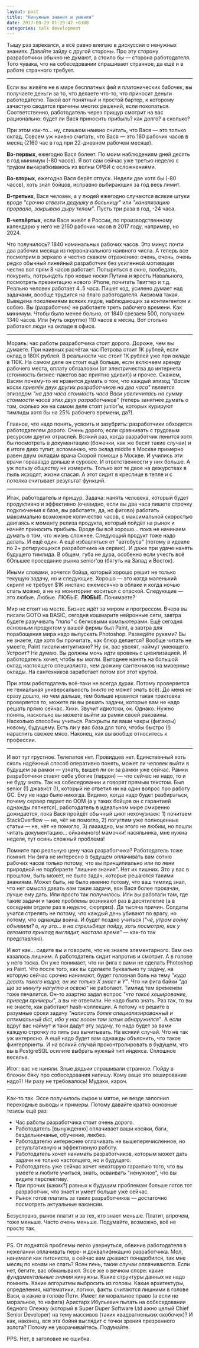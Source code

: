 ```yaml
---
layout: post
title: "Нинужные знания и умения"
date: 2017-09-29 01:29:47 +0300
categories: talk development
---
```

Тыщу раз зарекался, а всё равно влипаю в дискуссии о ненужных знаниях. Давайте зайду с другой стороны. Про эту сторону разработчики обычно не думают, а стоило бы — сторона работодателя. Того чувака, что на собеседовании спрашивает странное, да ещё и в работе странного требует.

---

Если вы живёте не в мире бесплатных фей и платонических бабочек, вы получаете деньги за то, что делаете что-то, что приносит деньги работодателю. Такой вот понятный и простой бартер, к которому зачастую сводятся причины многих решений, если покопаться. Соответственно, работодатель через прищур смотрит на вас рационально: будет ли Вася приносить прибыль? как долго? а сколько?

При этом как-то... ну, слишком наивно считать, что Вася — это только оклад. Совсем уж наивно считать, что Вася — это 180 рабочих часов в месяц (2160 час в год при 22-дневном рабочем месяце).

**Во-первых**, ежегодно Вася болеет. По моим наблюдениям дней десять в год минимум (-80 часов). Я вот сам сейчас уже третью неделю с трудом выкарабкиваюсь из волны ОРВИ с осложнениями.

**Во-вторых**, ежегодно Вася берёт отпуск. Недели две хотя бы (-80 часов), хоть знал бойцов, исправно выбирающих за год весь лимит.

**В-третьих**, Вася человек, а у людей ежегодно случаются всякие штуки вроде *"срочно отвезти дедушку в больницу"* или *"канализацию прорвало, закрываю дыру телом"*. Пусть три раза в год, -24 часа.

**В-четвёртых**, если Вася живёт в России, по производственному календарю у него не 2160 рабочих часов в 2017 году, например, но 2024.

Что получилось? 1840 номинальных рабочих часов. Это минус почти два рабочих месяца из первоначального наивного числа. А теперь все посмотрим в зеркало и честно скажем отражению: очень, очень, очень редко обычный линейный разработчик без усиленной мотивации честно вот прям 8 часов работает. Попыриться в окно, пообедать, покурить, потрындеть про новые носки Путина и ярость Навального, посмотреть презентацию нового iPhone, почитать Твиттер и т.д. Реально человек работает 4..5 часа. Пишет код, усилено думает над задачами, вообще трудится на благо работодателя. Аксиома такая. Выведена поколениями всяких лидов, наблюдающих за контингентом и собою. Вы (разработчик) не работаете треть рабочего времени. Как минимум. Чтобы было менее больно, от 1840 срезаем 500, получаем 1340 часов. Или (чуть округлю) 110 часов в месяц. Вот столько работают люди на окладе в офисе.

---

Мораль: час работы разработчика стоит дорого. Дороже, чем вы думаете. При наивных расчётах час Петрова стоит 1К рублей, если оклад в 180К рублей. В реальности час стоит 1К рублей уже при окладе в 110К. На самом деле он стоит ещё больше, если включаем аренду рабочего места, оплату обязаловки (от электричества до интернета (стоимость бизнес-пакетов вас приятно удивит)) и прочее. Скажем, Васям почему-то не нравится думать о том, что каждый эпизод *"Васин косяк привлёк двух других разработчиков на два часа"* является эпизодом *"на два часа стоимость часа Васи увеличилась на сумму стоимости часов этих двух разработчиков"* (теперь занятнее думать о том, сколько же на самом деле стоят junior'ы, которых курируют тимлиды хотя бы на 25% рабочего времени, да?).

Главное, что надо понять, усвоить и зазубрить: разработчики обходятся работодателям дорого. Очень дорого, если сравнивать с трудовым ресурсом других отраслей. Всякий раз, когда разработчик ленится хотя бы посмотреть в документацию (божечки, как же бесят такие случаи) и в итоге дико тупит, вспоминаю, что оклад middle в Москве примерно равен двум окладам врача Скорой помощи в Москве. И учились эти врачи гораааздо дольше и суровее. И ответственности у них больше. А уж пользу обществу не измерить. Только вот те двое на дежурствах в пыль исходят, жизни спасая. А этот сидит в креслице в тепле и с потолка считывает результат функций.

---

Итак, работодатель и прищур. Задача: нанять человека, который будет продуктивно и эффективно (очевидно, если вы два часа пишете строчку подключения к базе, вы работаете, да, но фигово) работать максимально возможное количество часов, с максимальной скоростью двигаясь к моменту релиза продукта, который пойдёт на рынок и начнёт приносить прибыль. Вроде бы всё хорошо... пока не начинаем думать о том, что жизнь сложнее. Следующий продукт тоже надо делать. И ещё один. А ещё избавляться от "автобуса" (потому в идеале по 2+ ротирующихся разработчика на сервис). И даже при удаче нанять будущего тимлида. В общем, губа не дура, особенно если учесть всё бОльшее проседание рынка senior'ов (бягуть на Запад и Восток).

Иными словами, хочется бойца, который хорошо решит не только текущую задачу, но и следующие. Хорошо — это когда маленький скрипт не требует $1K инстанс ежемесячно в облаке и когда ночью спать можно, а не на мониторинг коситься с опаской. Следующие — это любые. Любые. ЛЮБЫЕ. **ЛЮБЫЕ**. Понимаете?

Мир не стоит на месте. Бизнес идёт за миром и прогрессом. Вчера вы писали GOTO на BASIC, сегодня кошмарите нейронные сети, завтра будете разучивать *"папа"* с белковыми компьютерами. Ещё сегодня основным продуктом у вашей фирмы был Paint, а завтра для порабощения мира надо выпускать Photoshop. Разведёте руками? Вы не знаете, где хотя бы прочитать, как блюр делается? Вообще читать не умеете, Paint писали интуитивно? Ну ок, вас уволят, наймут умеющего. Устроит? Не думаю. Вы должны мочь идти вровень с цивилизацией. И работодатель хочет, чтобы вы могли. Выгоднее нанять на большой оклад настоящего специалиста, чем дюжину сантехников на мизерные оклады. На сантехников заработает потом вот этот крутой.

При этом работодатель всё-таки не всегда дурак. Потому проверяется не гениальная универсальность (никто не может знать всё). До меня не сразу дошло, но чем дальше, тем больше нравится такая трактовка: проверяется то, можете ли вы решать задачи, которые вам не надо решать прямо сейчас. Хихи. Звучит идиотски, ок. Однако. Нужно понять, насколько вы можете выйти за рамки своей раковины. Насколько способны учиться. Раскрыты ли ваши чакры (фигакры) новому, будущему. Есть ли у вас база для того, чтобы быстро (!) нарастить свежее мясо. Наконец, как вы вообще относитесь к профессии.

---

И вот тут грустное. Телепатов нет. Провидцев нет. Единственный хоть сколь надёжный способ оперативно понять, может ли человек выйти в будущем за рамки — узнать, вышел ли он за рамки уже сейчас. Рамки разработчики ставят себе убогие (пардон) — что сейчас не надо, то и не буду знать. Так на собеседовании и говорят прямым текстом. Был senior (!) джавист (!), который не ответил ни на один вопрос про работу GC. Ему не надо было никогда. Видимо, когда надо будет разбираться, почему сервер падает по OOM (а у таких бойцов он с гарантией однажды ляпнется), работодатель в идеальном мире смиренно дожидается, пока Вася пройдёт обычный цикл нехочузнаек: 1) почитаем StackOverflow — не, чёт не помогло, 2) погуглим уже полноценные статьи — не, чёт не помогло, 3) лаааадно, мы этого не любим, но пошли читать документацию... ойкакмного! мамочки! насяльника, мне нужна неделя, тут осинь сложный проблема!

Помните про реальную цену часа разработчика? Работодатель тоже помнит. Ни фига не интересно в будущем оплачивать вам сотню рабочих часов только потому, что вы принципиально или по лени природной не подбираете "лишние знания". Нет их лишних. Это у вас в прошлом, быть может, не было задач, которые решаются такими знаниями. Может быть, не было именно потому, что ваш тимлид знал, что нет смысла давать вам такие задачи, вон Вася более прокачан, лучше ему дать. Или просто так получилось. Или вы работали там, где такие задачи и такие проблемы возникают раз в десятилетие (а в соседнем отделе раз в неделю, сюрприз). Да тысяча причин. Солдаты учатся стрелять не потому, что каждый день убивают по врагу, но потому, что однажды война. И будет поздно учиться (*"чё, утром войну объявили? о, ну это... я на стрельбище пойду, хоть посмотрю, как у автомата приклад выглядит, настало время"* — как-то так представляю).

И вот как... сидите вы и говорите, что не знаете элементарного. Вам оно казалось лишним. А работодатель сидит напротив и смотрит. А в голове у него тоска. Он уже понимает, что ни фига с вами не сделать Photoshop из Paint. Что после того, как вы сделаете буквально ту задачу, на которую сейчас срочно нанимают, будет головная боль на тему *"куда девать такого кадра, он же только X знает и Y"*. Что ни фига байки *"да ща за минуту нагуглю и освою"* не работают. Тимлид тем временем тоже печалится. Он-то азартно задал вопрос *"что такое хеширование, приведи примеры"*, а вы не ответили. Не надо было знать. Раз так, то вы не знаете, как работают hash-коллекции. А потому не решите в разумные сроки задачу *"написать более специализированный и оптимальный dict, ибо у нас вооон там затык обнаружился"*. А если вдруг вас наймут и таки дадут эту задачу, то надо будет за вами каждую строчку по пять раз вычитывать. На всякий случай. Что не так уж интересно. А ещё надо будет вам однажды объяснить, что такое фингерпринты. И на всякий случай проконтролировать в будущем, что вы в PostgreSQL осилите выбрать нужный тип индекса. Сплошное веселье.

Итог: вас не наняли. Злые дядьки спрашивали странное. Пойду в бложик бяку про собеседования напишу. Кому ваще это хеширование надо?! Ни разу не требовалось! Мудаки, кароч.

---

Как-то так. Эссе получилось сырое и мятое, не везде заполнил переходные выводы и примеры. Потому давайте кратко основные тезисы ещё раз:
* Час работы разработчика стоит очень дорого.
* Работодатель [вынужденно] оплачивает ваши косяки, баги, бездельничанье, обучение, ликбез.
* Работодателю интереснее оплачивать не вышеперечисленное, но результативную и эффективную работу.
* Работодатель хочет нанимать разработчиков, которым может дать задачи не только настоящего, но и будущего.
* Работодатель уже сейчас хочет некоторую гарантию того, что вы умеете и любите учиться, знать, осваивать "ненужное", что вы видите перспективу.
* При прочих (каких?) равных к будущим проблемам больше готов тот разработчик, что знает и умеет больше уже сейчас.
* Рынок готов платить за таких разработчиков — достаточно посмотреть актуальные вакансии.

Безусловно, рынок платит и за тех, кто знает меньше. Платит, впрочем, тоже меньше. Часто очень меньше. Подумайте, возможно, всё не просто так.

---

PS. От поднятой проблемы легко увернуться, обвинив работодателя в нежелании оплачивать пере- и доквалификацию разработчика. Мол, нанимали как питониста, а сейчас вам джавист понадобился, так мне месяц по ночам не спать? Ясен пень, такие случаи оплачиваются. Если нет, бегите, вас обманывают. Эссе же о вечном споре: какие *фундаментальные знания* нинужны. Какие структуры данных не надо помнить. Какие алгоритмы выбросить из головы. Какие архитектуры, определения, математики, логики, факты считаются лишними в голове Васи, а какие в голове Пети. Имеет ли моральное право (а если не моральное, то нафига) Аристарх Ибульевич пытать на собеседовании бедного Олежку (который в Super Duper Software Ltd ажно целый Chief Senior Developer) на тему массивов (таких квадратненьких скобочек)? И как, наконец, вся эта бойня выглядит с точки зрения презренного золота? Потому не уворачивайтесь. Подумайте.

PPS. Нет, в заголовке не ошибка.
